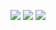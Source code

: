 ![](https://busites-www.s3.amazonaws.com/mvillehbr-com/2018/03/Palm-tree-banner.jpg)
[![](https://github-readme-stats.vercel.app/api/top-langs/?username=grantpinkham&langs_count=2&theme=merko&card_width=350)]()
![](https://github-readme-stats.vercel.app/api?username=grantpinkham&show_icons=true&theme=merko&hide=stars,issues,contribs&include_all_commits=true&line_height=40.5)
